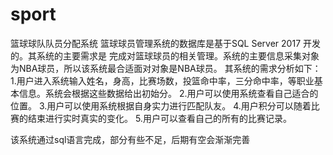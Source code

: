 # sport
篮球球队队员分配系统
篮球球员管理系统的数据库是基于SQL  Server   2017   开发的。其系统的主要需求是
完成对篮球球员的相关管理。系统的主要信息采集对象为NBA球员，所以该系统最合适面对对象是NBA球员。
其系统的需求分析如下：
1.用户进入系统输入姓名，身高，比赛场数，投篮命中率，三分命中率，等职业基本信息。系统会根据这些数据给出初始分。
2.用户可以使用系统查看自己适合的位置。
3.用户可以使用系统根据自身实力进行匹配队友。
4.用户积分可以随着比赛的结束进行实时真实的变化。
5.用户可以查看自己的所有的比赛记录。

该系统通过sql语言完成，部分有些不足，后期有空会渐渐完善
